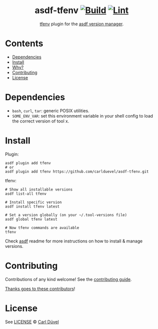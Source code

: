 <div align="center">

# asdf-tfenv [![Build](https://github.com/carlduevel/asdf-tfenv/actions/workflows/build.yml/badge.svg)](https://github.com/carlduevel/asdf-tfenv/actions/workflows/build.yml) [![Lint](https://github.com/carlduevel/asdf-tfenv/actions/workflows/lint.yml/badge.svg)](https://github.com/carlduevel/asdf-tfenv/actions/workflows/lint.yml)


[tfenv](https://github.com/cloudposse/tfenv) plugin for the [asdf version manager](https://asdf-vm.com).

</div>

# Contents

- [Dependencies](#dependencies)
- [Install](#install)
- [Why?](#why)
- [Contributing](#contributing)
- [License](#license)

# Dependencies

- `bash`, `curl`, `tar`: generic POSIX utilities.
- `SOME_ENV_VAR`: set this environment variable in your shell config to load the correct version of tool x.

# Install

Plugin:

```shell
asdf plugin add tfenv
# or
asdf plugin add tfenv https://github.com/carlduevel/asdf-tfenv.git
```

tfenv:

```shell
# Show all installable versions
asdf list-all tfenv

# Install specific version
asdf install tfenv latest

# Set a version globally (on your ~/.tool-versions file)
asdf global tfenv latest

# Now tfenv commands are available
tfenv
```

Check [asdf](https://github.com/asdf-vm/asdf) readme for more instructions on how to
install & manage versions.

# Contributing

Contributions of any kind welcome! See the [contributing guide](contributing.md).

[Thanks goes to these contributors](https://github.com/carlduevel/asdf-tfenv/graphs/contributors)!

# License

See [LICENSE](LICENSE) © [Carl Düvel](https://github.com/carlduevel/)
